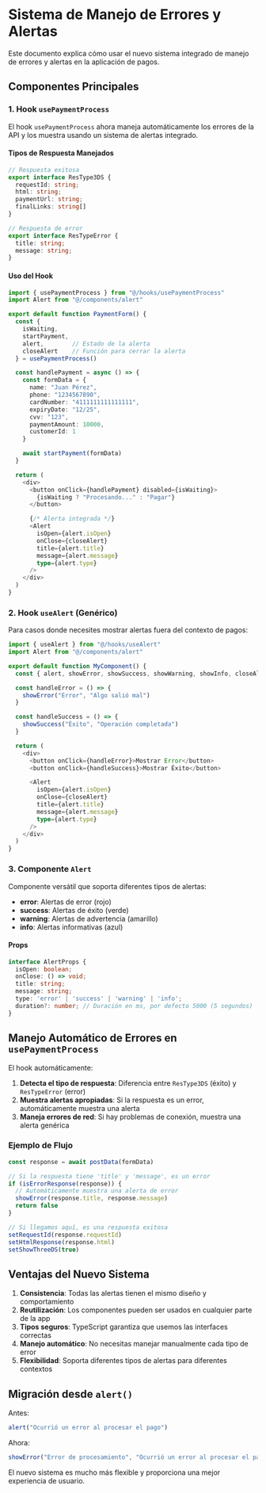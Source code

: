 # Sistema de Manejo de Errores y Alertas

Este documento explica cómo usar el nuevo sistema integrado de manejo de errores y alertas en la aplicación de pagos.

## Componentes Principales

### 1. Hook `usePaymentProcess`

El hook `usePaymentProcess` ahora maneja automáticamente los errores de la API y los muestra usando un sistema de alertas integrado.

#### Tipos de Respuesta Manejados

```typescript
// Respuesta exitosa
export interface ResType3DS {
  requestId: string;
  html: string;
  paymentUrl: string;
  finalLinks: string[]
}

// Respuesta de error
export interface ResTypeError {
  title: string;
  message: string;
}
```

#### Uso del Hook

```typescript
import { usePaymentProcess } from "@/hooks/usePaymentProcess"
import Alert from "@/components/alert"

export default function PaymentForm() {
  const {
    isWaiting,
    startPayment,
    alert,        // Estado de la alerta
    closeAlert    // Función para cerrar la alerta
  } = usePaymentProcess()

  const handlePayment = async () => {
    const formData = {
      name: "Juan Pérez",
      phone: "1234567890",
      cardNumber: "4111111111111111",
      expiryDate: "12/25",
      cvv: "123",
      paymentAmount: 10000,
      customerId: 1
    }

    await startPayment(formData)
  }

  return (
    <div>
      <button onClick={handlePayment} disabled={isWaiting}>
        {isWaiting ? "Procesando..." : "Pagar"}
      </button>

      {/* Alerta integrada */}
      <Alert
        isOpen={alert.isOpen}
        onClose={closeAlert}
        title={alert.title}
        message={alert.message}
        type={alert.type}
      />
    </div>
  )
}
```

### 2. Hook `useAlert` (Genérico)

Para casos donde necesites mostrar alertas fuera del contexto de pagos:

```typescript
import { useAlert } from "@/hooks/useAlert"
import Alert from "@/components/alert"

export default function MyComponent() {
  const { alert, showError, showSuccess, showWarning, showInfo, closeAlert } = useAlert()

  const handleError = () => {
    showError("Error", "Algo salió mal")
  }

  const handleSuccess = () => {
    showSuccess("Éxito", "Operación completada")
  }

  return (
    <div>
      <button onClick={handleError}>Mostrar Error</button>
      <button onClick={handleSuccess}>Mostrar Éxito</button>

      <Alert
        isOpen={alert.isOpen}
        onClose={closeAlert}
        title={alert.title}
        message={alert.message}
        type={alert.type}
      />
    </div>
  )
}
```

### 3. Componente `Alert`

Componente versátil que soporta diferentes tipos de alertas:

- **error**: Alertas de error (rojo)
- **success**: Alertas de éxito (verde)
- **warning**: Alertas de advertencia (amarillo)
- **info**: Alertas informativas (azul)

#### Props

```typescript
interface AlertProps {
  isOpen: boolean;
  onClose: () => void;
  title: string;
  message: string;
  type: 'error' | 'success' | 'warning' | 'info';
  duration?: number; // Duración en ms, por defecto 5000 (5 segundos)
}
```

## Manejo Automático de Errores en `usePaymentProcess`

El hook automáticamente:

1. **Detecta el tipo de respuesta**: Diferencia entre `ResType3DS` (éxito) y `ResTypeError` (error)
2. **Muestra alertas apropiadas**: Si la respuesta es un error, automáticamente muestra una alerta
3. **Maneja errores de red**: Si hay problemas de conexión, muestra una alerta genérica

### Ejemplo de Flujo

```typescript
const response = await postData(formData)

// Si la respuesta tiene 'title' y 'message', es un error
if (isErrorResponse(response)) {
  // Automáticamente muestra una alerta de error
  showError(response.title, response.message)
  return false
}

// Si llegamos aquí, es una respuesta exitosa
setRequestId(response.requestId)
setHtmlResponse(response.html)
setShowThreeDS(true)
```

## Ventajas del Nuevo Sistema

1. **Consistencia**: Todas las alertas tienen el mismo diseño y comportamiento
2. **Reutilización**: Los componentes pueden ser usados en cualquier parte de la app
3. **Tipos seguros**: TypeScript garantiza que usemos las interfaces correctas
4. **Manejo automático**: No necesitas manejar manualmente cada tipo de error
5. **Flexibilidad**: Soporta diferentes tipos de alertas para diferentes contextos

## Migración desde `alert()`

Antes:
```typescript
alert("Ocurrió un error al procesar el pago")
```

Ahora:
```typescript
showError("Error de procesamiento", "Ocurrió un error al procesar el pago")
```

El nuevo sistema es mucho más flexible y proporciona una mejor experiencia de usuario.
